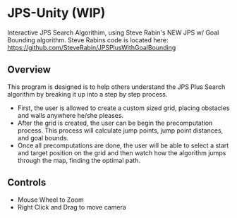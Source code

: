 # JPS-Unity (WIP)
Interactive JPS Search Algorithim, using Steve Rabin's NEW JPS w/ Goal Bounding algorithm.
Steve Rabins code is located here: https://github.com/SteveRabin/JPSPlusWithGoalBounding

## Overview
This program is designed is to help others understand the JPS Plus Search algorithm by breaking it up into a step by step process.

* First, the user is allowed to create a custom sized grid, placing obstacles and walls anywhere he/she pleases.  
* After the grid is created, the user can be begin the precomputation process.  This process will calculate jump points, jump point distances, and goal bounds.  
* Once all precomputations are done, the user will be able to select a start and target position on the grid and then watch how the algorithm jumps through the map, finding the optimal path.

## Controls
* Mouse Wheel to Zoom
* Right Click and Drag to move camera
